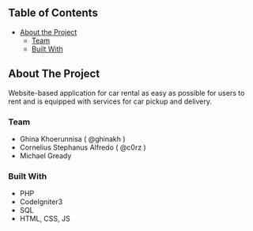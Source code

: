 <!-- TABLE OF CONTENTS -->

## Table of Contents

- [About the Project](#about-the-project)
  - [Team](#Team)
  - [Built With](#built-with)

## About The Project

Website-based application for car rental as easy as possible for users to rent and is equipped with services for car pickup and delivery.

### Team

- Ghina Khoerunnisa ( @ghinakh )
- Cornelius Stephanus Alfredo ( @c0rz )
- Michael Gready

### Built With

- PHP
- CodeIgniter3
- SQL
- HTML, CSS, JS
